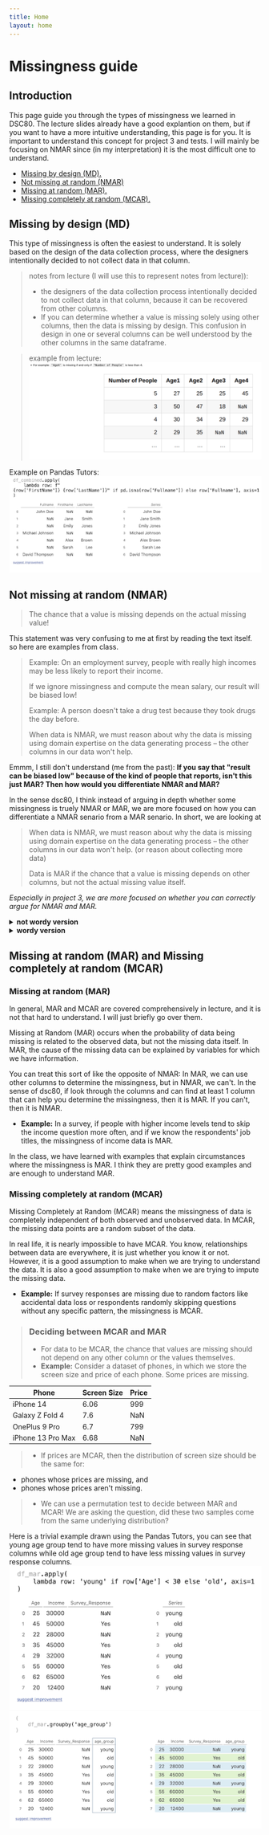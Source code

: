 ```yaml
---
title: Home
layout: home
---
```


# Missingness guide

## Introduction

This page guide you through the types of missingness we learned in DSC80. The lecture slides already have
a good explantion on them, but if you want to have a more intuitive understanding, this page is for you.
It is important to understand this concept for project 3 and tests. I will mainly be focusing on NMAR since
(in my interpretation) it is the most difficult one to understand.

- [Missing by design (MD).](#missing-by-design-md)
- [Not missing at random (NMAR)](#not-missing-at-random-nmar)
- [Missing at random (MAR).](#missing-at-random-mar)
- [Missing completely at random (MCAR).](#missing-completely-at-random-mcar)

## Missing by design (MD)

This type of missingness is often the easiest to understand. It is solely based on the design of the data collection
process, where the designers intentionally decided to not collect data in that column.


> notes from lecture (I will use this to represent notes from lecture)):
> - the designers of the data collection process intentionally decided to not collect data in that column,
    because it can be recovered from other columns.
> - If you can determine whether a value is missing solely using other columns, then the data is missing by design.
    This confusion in design in one or several columns can be well understood by the other columns in the same
    dataframe.

> example from lecture:
> ![img.png](img.png)

Example on Pandas Tutors:
![img_1.png](img_1.png)


## Not missing at random (NMAR)

> The chance that a value is missing depends on the actual missing value!

This statement was very confusing to me at first by reading the text itself. so here are examples from class.

> Example: On an employment survey, people with really high incomes may be less likely to report their income.
>
> If we ignore missingness and compute the mean salary, our result will be biased low!
>
> Example: A person doesn't take a drug test because they took drugs the day before.
>
> When data is NMAR, we must reason about why the data is missing using domain expertise on the data generating
> process – the other columns in our data won't help.


Emmm, I still don't understand (me from the past): **If you say that "result can be biased low" because of the kind of
people that reports, isn't this just MAR? Then how would you differentiate NMAR and MAR?**

In the sense dsc80, I think instead of arguing in depth whether some missingness is truely NMAR or MAR, we are more
focused on
how you can differentiate a NMAR senario from a MAR senario. In short, we are looking at
> When data is NMAR, we must reason about why the data is missing using domain expertise on the data generating
> process – the other columns in our data won't help. (or reason about collecting more data)
> 
> Data is MAR if the chance that a value is missing depends on other columns, but not the actual missing value itself.

*Especially in project 3, we are more focused on whether you can correctly argue for NMAR and MAR.*


<details>
<summary><b>not wordy version</b></summary>
In summary, the difference between NMAR (Not Missing At Random) and MAR (Missing At Random) relates to whether missing
data in a dataset can be inferred from other available data. In MAR, missing values can be predicted using other columns
in the dataset. In contrast, NMAR refers to situations where missingness cannot be determined from the data present.

The distinction between NMAR and MAR can vary depending on the dataset's variables. For instance, in a survey, the
presence of certain columns (like job title in an employment survey) can change missingness from NMAR to MAR, as these
columns help predict missing values.

However, determining missingness can be complex, especially in situations like voluntary surveys where participant
bias (like satisfaction or dissatisfaction among employees) can influence responses. To address these complexities,
various imputation methods are used, such as Model-Based Imputation, which uses statistical models to predict missing
values, and Hot Deck Imputation, where missing values are filled using data from similar respondents.
</details>






<details>
<summary>  <b>wordy version</b></summary>
There isnt a big different in NMAR and MAR, they differentiate in the existence of dependencies on the
missingness in the dataframe. In MAR, we can use other columns to determine the missingness, but in NMAR, we can't. It
is important
to notice that at some level, NMAR and MAR are interchangeable based on the columns given by the dataframe. For example,
in the employment survey example, if we have a column that indicates the job title, we can use that column to determine
the missingness of the income column. In this case, the missingness is MAR. However, if we don't have that column (or
any relevant column), we can't determine the missingness of the income column. In this case, the missingness is NMAR.
In the drug test example, if we have a history of drug usage column, we can use that column to determine the missingness
of the drug test column. In this case, the missingness is MAR.

These are some easy domain knowledge to acquire, but in some cases, it is not that easy.
For example, In a voluntary survey, the decision to participate can be influenced by the very subject the survey seeks
to measure.
This can introduce a form of selection bias:

- Dissatisfied Employees: Those who are dissatisfied might be more inclined to participate as they see the survey as a
  platform to express their grievances. Conversely, they might also choose not to participate due to a sense of futility
  or disengagement.
- Satisfied Employees: Similarly, satisfied employees might be more likely to respond to show their positive
  experiences.
  However, they might also not participate if they feel there’s nothing to add or if they are complacent.
  These uncertainties can lead to one direction of bias due to the questions on surveys or some other factors.

These questions are always hard to answer, and a big part of resolution to this is incorporate these uncertainties into
survey design or imputation.

Aside from the ones we learned in class, there can be:

- Model-Based Imputation: These methods use statistical models (like regression models) to predict missing values based
  on the observed data. These models can be quite sophisticated, taking into account various factors that might influence
  the likelihood of missingness.
- Hot Deck Imputation: This method involves filling in missing values with observed responses from similar respondents.
  The 'similar' respondents are typically identified based on other variables in the dataset.

</details>

## Missing at random (MAR) and Missing completely at random (MCAR)

### Missing at random (MAR)

In general, MAR and MCAR are covered comprehensively in lecture, and it is not that hard to understand. I will just
briefly go over them.

Missing at Random (MAR) occurs when the probability of data being missing is related to the observed data, but not the
missing data itself. In MAR, the cause of the missing data can be explained by variables for which we have information.

You can treat this sort of like the opposite of NMAR: In MAR, we can use other columns to determine the missingness, but
in
NMAR, we can't. In the sense of dsc80, if look through the columns and can find at least 1 column that can help you
determine
the missingness, then it is MAR. If you can't, then it is NMAR.

- **Example:** In a survey, if people with higher income levels tend to skip the income question more often, and if we
  know the respondents' job titles, the missingness of income data is MAR.

In the class, we have learned with examples that explain circumstances where the missingness is MAR. I think they are
pretty good examples and are enough to understand MAR.

### Missing completely at random (MCAR)

Missing Completely at Random (MCAR) means the missingness of data is completely independent of both observed and
unobserved data. In MCAR, the missing data points are a random subset of the data.

In real life, it is nearly impossible to have MCAR. You know, relationships between data are everywhere, it is just
whether you know it or not. However, it is a good assumption to make when we are trying to
understand the data. It is also a good assumption to make when we are trying to impute the missing data.

- **Example:** If survey responses are missing due to random factors like accidental data loss or respondents randomly
  skipping questions without any specific pattern, the missingness is MCAR.

> ### Deciding between MCAR and MAR
> - For data to be MCAR, the chance that values are missing should not depend on any other column or the values
    themselves.
> - **Example:** Consider a dataset of phones, in which we store the screen size and price of each phone. Some prices
    are missing.

| Phone             | Screen Size | Price |
|-------------------|-------------|-------|
| iPhone 14         | 6.06        | 999   |
| Galaxy Z Fold 4   | 7.6         | NaN   |
| OnePlus 9 Pro     | 6.7         | 799   |
| iPhone 13 Pro Max | 6.68        | NaN   |

> - If prices are MCAR, then the distribution of screen size should be the same for:

- phones whose prices are missing, and
- phones whose prices aren't missing.

> - We can use a permutation test to decide between MAR and MCAR! We are asking the question, did these two samples come
    from the same underlying distribution?


Here is a trivial example drawn using the Pandas Tutors, you can see that young age group tend to have more missing
values in survey response columns while old age group tend to have less missing values in survey response columns.
![img_2.png](img_2.png)
![img_3.png](img_3.png)

    


    
